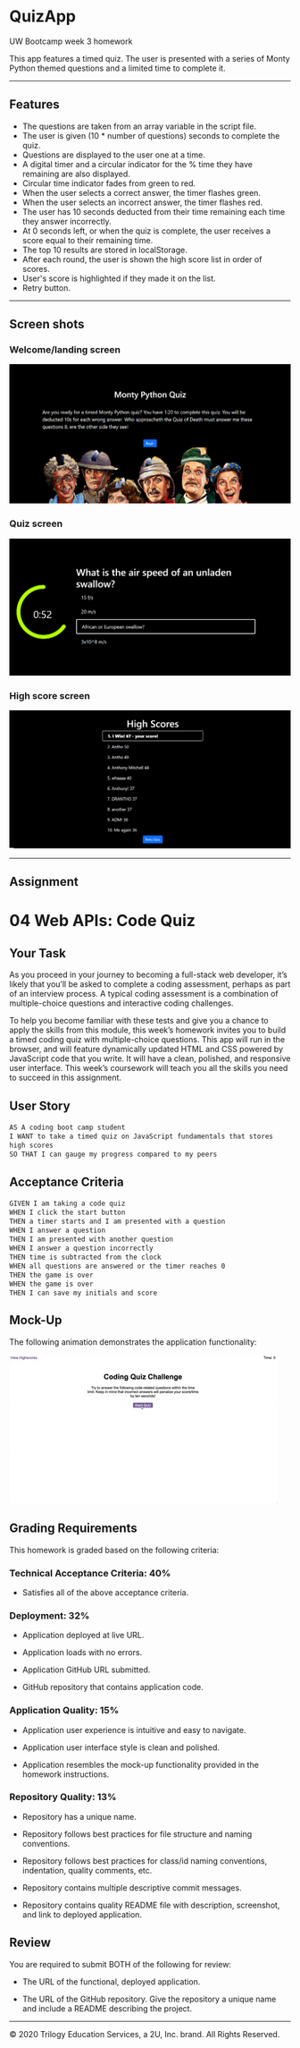 # QuizApp
UW Bootcamp week 3 homework

This app features a timed quiz. The user is presented with a series of Monty Python themed questions and a limited time to complete it.

---------------------------------------------------------------------------------------------------------------------------------
## Features

- The questions are taken from an array variable in the script file. 
- The user is given (10 * number of questions) seconds to complete the quiz. 
- Questions are displayed to the user one at a time.
- A digital timer and a circular indicator for the % time they have remaining are also displayed. 
- Circular time indicator fades from green to red.
- When the user selects a correct answer, the timer flashes green. 
- When the user selects an incorrect answer, the timer flashes red. 
- The user has 10 seconds deducted from their time remaining each time they answer incorrectly. 
- At 0 seconds left, or when the quiz is complete, the user receives a score equal to their remaining time. 
- The top 10 results are stored in localStorage. 
- After each round, the user is shown the high score list in order of scores.
- User's score is highlighted if they made it on the list.
- Retry button.
-------------------------------------------------------------------------------------------------------------------------------
## Screen shots


### Welcome/landing screen
![Welcome screen shot](./assets/images/screenshot1.png "Welcome screen")

### Quiz screen
![Quiz screen shot](./assets/images/screenshot2.png "Quiz screen")

### High score screen
![High score screen shot](./assets/images/screenshot3.png "High score screen")

---------------------------------------------------------------------------------------------------------------------------------
## Assignment

# 04 Web APIs: Code Quiz

## Your Task

As you proceed in your journey to becoming a full-stack web developer, it’s likely that you’ll be asked to complete a coding assessment, perhaps as part of an interview process. A typical coding assessment is a combination of multiple-choice questions and interactive coding challenges. 

To help you become familiar with these tests and give you a chance to apply the skills from this module, this week’s homework invites you to build a timed coding quiz with multiple-choice questions. This app will run in the browser, and will feature dynamically updated HTML and CSS powered by JavaScript code that you write. It will have a clean, polished, and responsive user interface. This week’s coursework will teach you all the skills you need to succeed in this assignment.


## User Story

```
AS A coding boot camp student
I WANT to take a timed quiz on JavaScript fundamentals that stores high scores
SO THAT I can gauge my progress compared to my peers
```


## Acceptance Criteria

```
GIVEN I am taking a code quiz
WHEN I click the start button
THEN a timer starts and I am presented with a question
WHEN I answer a question
THEN I am presented with another question
WHEN I answer a question incorrectly
THEN time is subtracted from the clock
WHEN all questions are answered or the timer reaches 0
THEN the game is over
WHEN the game is over
THEN I can save my initials and score
```


## Mock-Up

The following animation demonstrates the application functionality:

![code quiz](/assets/images/04-web-apis-homework-demo.gif)


## Grading Requirements

This homework is graded based on the following criteria: 

### Technical Acceptance Criteria: 40%

* Satisfies all of the above acceptance criteria.

### Deployment: 32%

* Application deployed at live URL.

* Application loads with no errors.

* Application GitHub URL submitted.

* GitHub repository that contains application code.

### Application Quality: 15%

* Application user experience is intuitive and easy to navigate.

* Application user interface style is clean and polished.

* Application resembles the mock-up functionality provided in the homework instructions.

### Repository Quality: 13%

* Repository has a unique name.

* Repository follows best practices for file structure and naming conventions.

* Repository follows best practices for class/id naming conventions, indentation, quality comments, etc.

* Repository contains multiple descriptive commit messages.

* Repository contains quality README file with description, screenshot, and link to deployed application.


## Review

You are required to submit BOTH of the following for review:

* The URL of the functional, deployed application.

* The URL of the GitHub repository. Give the repository a unique name and include a README describing the project.

- - -
© 2020 Trilogy Education Services, a 2U, Inc. brand. All Rights Reserved.

